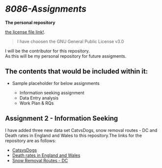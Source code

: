# _8086-Assignments_

**The personal repository**

[the license file link!](https://github.com/ranjithae/8086-Assignments/blob/master/LICENSE).  
>I have choosen the GNU General Public License v3.0

I will be the contributor for this repository.  
As this will be my personal repository for future assigments.

## The contents that would be included within it:
* Sample placeholder for below assignments
  
  * Information seeking assignment
  * Data Entry analysis
  * Work Plan & RQs

## Assignment 2 - **Information Seeking**
I have added three new data set CatvsDogs, snow removal routes - DC and Death rates in England and Wales to this repository.The links for the repository are as follows:

* [CatsvsDogs](https://github.com/ranjithae/8086-Assignments/tree/master/assignment1/dataset3) 
* [Death rates in England and Wales](https://github.com/ranjithae/8086-Assignments/tree/master/assignment1/dataset2)
* [Snow Removal Routes - DC](https://github.com/ranjithae/8086-Assignments/tree/master/assignment1/dataset3)
